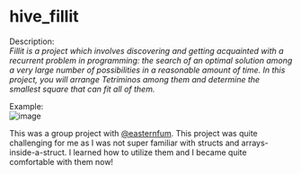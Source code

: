 # hive_fillit

Description:<br>
<i>Fillit is a project which involves discovering and getting acquainted with a recurrent problem in programming: the search of an optimal solution among a very large number of possibilities in a reasonable amount of time. In this project, you will arrange Tetriminos among them and determine the smallest square that can fit all of them.</i>

Example: <br>
![image](https://user-images.githubusercontent.com/74725778/158226594-609bb6a0-b156-4003-b3d4-29ae744286b0.png)
<br>

This was a group project with <a href="https://github.com/easternfum">@easternfum</a>. This project was quite challenging for me as I was not super familiar with structs and arrays-inside-a-struct. I learned how to utilize them and I became quite comfortable with them now! 
